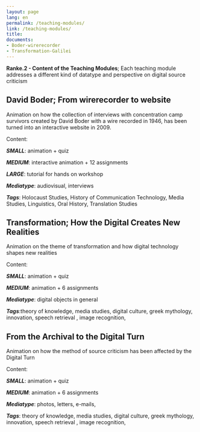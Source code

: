 ```yaml
---
layout: page
lang: en
permalink: /teaching-modules/
link: /teaching-modules/
title: 
documents: 
- Boder-wirerecorder
- Transformation-Galilei
---
```



**Ranke.2 - Content of the Teaching Modules**; Each teaching module addresses a different kind of datatype and perspective on digital source criticism 
<!-- more -->
 

[](Boder-wirerecorder)

## David Boder; From wirerecorder to website

Animation on how the collection of interviews with concentration camp survivors created by David Boder with a wire 
recorded in 1946, has been turned into an interactive website in 2009. 

Content:

***SMALL***: animation + quiz

***MEDIUM***: interactive animation + 12 assignments 

***LARGE***: tutorial for hands on workshop

***Mediatype***: audiovisual, interviews

***Tags***: Holocaust Studies, History of Communication Technology, Media Studies, Linguistics, Oral History, Translation Studies 



## Transformation; How the Digital Creates New Realities

Animation on the theme of transformation and how digital technology shapes new realities 

Content:

***SMALL***: animation + quiz 

***MEDIUM***: animation + 6 assignments 

***Mediatype***: digital objects in general 

***Tags***:theory of knowledge, media studies, digital culture, greek mythology, innovation, speech retrieval , 
image recognition, 

[](Transformation-Galilei)




## From the Archival to the Digital Turn

Animation on how the method of source criticism has been affected by the Digital Turn

Content:

***SMALL***:  animation + quiz 

***MEDIUM***: animation + 6 assignments 

***Mediatype***: photos, letters, e-mails, 

***Tags***: theory of knowledge, media studies, digital culture, greek mythology, innovation, speech retrieval , 
image recognition, 




